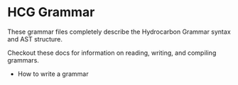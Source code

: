 # HCG Grammar

These grammar files completely describe the Hydrocarbon Grammar syntax and 
AST structure.

Checkout these docs for information on reading, writing, and compiling
grammars.

- How to write a grammar